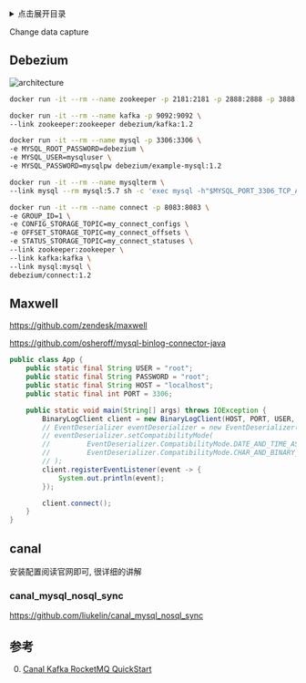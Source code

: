 <details>
<summary>点击展开目录</summary>
<!-- TOC -->

- [Debezium](#debezium)
- [Maxwell](#maxwell)
- [canal](#canal)
    - [canal_mysql_nosql_sync](#canal_mysql_nosql_sync)
- [参考](#参考)

<!-- /TOC -->
</details>

Change data capture

## Debezium

![architecture](https://debezium.io/images/debezium-architecture.png)

```bash
docker run -it --rm --name zookeeper -p 2181:2181 -p 2888:2888 -p 3888:3888 debezium/zookeeper:1.2

docker run -it --rm --name kafka -p 9092:9092 \
--link zookeeper:zookeeper debezium/kafka:1.2

docker run -it --rm --name mysql -p 3306:3306 \
-e MYSQL_ROOT_PASSWORD=debezium \
-e MYSQL_USER=mysqluser \
-e MYSQL_PASSWORD=mysqlpw debezium/example-mysql:1.2

docker run -it --rm --name mysqlterm \
--link mysql --rm mysql:5.7 sh -c 'exec mysql -h"$MYSQL_PORT_3306_TCP_ADDR" -P"$MYSQL_PORT_3306_TCP_PORT" -uroot -p"$MYSQL_ENV_MYSQL_ROOT_PASSWORD"'

docker run -it --rm --name connect -p 8083:8083 \
-e GROUP_ID=1 \
-e CONFIG_STORAGE_TOPIC=my_connect_configs \
-e OFFSET_STORAGE_TOPIC=my_connect_offsets \
-e STATUS_STORAGE_TOPIC=my_connect_statuses \
--link zookeeper:zookeeper \
--link kafka:kafka \
--link mysql:mysql \
debezium/connect:1.2
```

## Maxwell

https://github.com/zendesk/maxwell

https://github.com/osheroff/mysql-binlog-connector-java

```Java
public class App {
    public static final String USER = "root";
    public static final String PASSWORD = "root";
    public static final String HOST = "localhost";
    public static final int PORT = 3306;

    public static void main(String[] args) throws IOException {
        BinaryLogClient client = new BinaryLogClient(HOST, PORT, USER, PASSWORD);
        // EventDeserializer eventDeserializer = new EventDeserializer();
        // eventDeserializer.setCompatibilityMode(
        //         EventDeserializer.CompatibilityMode.DATE_AND_TIME_AS_LONG,
        //         EventDeserializer.CompatibilityMode.CHAR_AND_BINARY_AS_BYTE_ARRAY
        // );
        client.registerEventListener(event -> {
            System.out.println(event);
        });

        client.connect();
    }
}
```

## canal

安装配置阅读官网即可, 很详细的讲解

### canal_mysql_nosql_sync

https://github.com/liukelin/canal_mysql_nosql_sync


## 参考

0. [Canal Kafka RocketMQ QuickStart](https://github.com/alibaba/canal/wiki/Canal-Kafka-RocketMQ-QuickStart)
